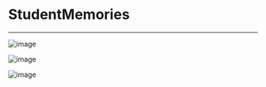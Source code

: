 # StudentMemories

----

![image](https://user-images.githubusercontent.com/87300199/172023981-539484ce-0ac1-4adc-ad43-2cc035c77ef6.png)

![image](https://user-images.githubusercontent.com/87300199/172024011-2776f815-bd7e-42b4-9c24-3fe594ab0a3d.png)

![image](https://user-images.githubusercontent.com/87300199/172023991-fdab760e-a909-4416-901b-223ee986d953.png)

